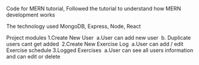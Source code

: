 Code for MERN tutorial, Followed the tutorial to understand how MERN development works

The technology used MongoDB, Express, Node, React

Project modules
1.Create New User 
    a.User can add new user 
    b. Duplicate users cant get added 
2.Create New Exercise Log 
    a.User can add / edit Exercise schedule
3.Logged Exercises 
    a.User can see all users information and can edit or delete
